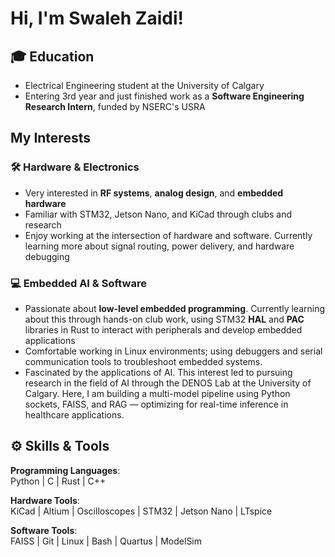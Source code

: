 # Hi, I'm Swaleh Zaidi!

## 🎓 **Education**  
- Electrical Engineering student at the University of Calgary
- Entering 3rd year and just finished work as a **Software Engineering Research Intern**, funded by NSERC's USRA

## My Interests

### 🛠️ Hardware & Electronics  
- Very interested in **RF systems**, **analog design**, and **embedded hardware**
- Familiar with STM32, Jetson Nano, and KiCad through clubs and research
- Enjoy working at the intersection of hardware and software. Currently learning more about signal routing, power delivery, and hardware debugging

### 💻 Embedded AI & Software  
- Passionate about **low-level embedded programming**. Currently learning about this through hands-on club work, using STM32 **HAL** and **PAC** libraries in Rust to interact with peripherals and develop embedded applications
- Comfortable working in Linux environments; using debuggers and serial communication tools to troubleshoot embedded systems.  
- Fascinated by the applications of AI. This interest led to pursuing research in the field of AI through the DENOS Lab at the University of Calgary. Here, I am building a multi-model pipeline using Python sockets, FAISS, and RAG — optimizing for real-time inference in healthcare applications.

## ⚙️ **Skills & Tools**  
**Programming Languages**:  
Python | C | Rust | C++  

**Hardware Tools**:  
KiCad | Altium | Oscilloscopes | STM32 | Jetson Nano | LTspice  

**Software Tools**:  
FAISS | Git | Linux | Bash | Quartus | ModelSim  
